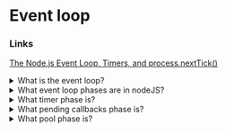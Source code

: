 # Event loop

### Links

[The Node.js Event Loop, Timers, and process.nextTick()](https://nodejs.org/en/docs/guides/event-loop-timers-and-nexttick/)

<details>
  <summary>What is the event loop?</summary>

The event loop is what allows Node.js to perform non-blocking I/O operations — despite the fact that JavaScript is single-threaded — by offloading operations to the system kernel whenever possible.

Since most modern kernels are multi-threaded, they can handle multiple operations executing in the background. When one of these operations completes, the kernel tells Node.js so that the appropriate callback may be added to the poll queue to eventually be executed.

</details>

<details>
  <summary>What event loop phases are in nodeJS?</summary>

- **timers**: this phase executes callbacks scheduled by setTimeout() and setInterval().
- **pending callbacks**: executes I/O callbacks deferred to the next loop iteration.
  idle, prepare: only used internally.
- **poll**: retrieve new I/O events; execute I/O related callbacks (almost all with the exception of close callbacks, the ones scheduled by timers, and setImmediate()); node will block here when appropriate.
- **check**: setImmediate() callbacks are invoked here.
- **close callbacks**: some close callbacks, e.g. socket.on('close', ...).

</details>

<details>
  <summary>What timer phase is?</summary>

A timer specifies the threshold after which a provided callback may be executed rather than the exact time a person wants it to be executed. Timers callbacks will run as early as they can be scheduled after the specified amount of time has passed; however, Operating System scheduling or the running of other callbacks may delay them.

[More >>](https://nodejs.org/en/docs/guides/event-loop-timers-and-nexttick/#timers)

</details>

<details>
  <summary>What pending callbacks phase is?</summary>

This phase executes callbacks for some system operations such as types of TCP errors. For example if a TCP socket receives ECONNREFUSED when attempting to connect, some \*nix systems want to wait to report the error. This will be queued to execute in the pending callbacks phase.

[More >>](https://nodejs.org/en/docs/guides/event-loop-timers-and-nexttick/#pending-callbacks)

</details>

<details>
  <summary>What pool phase is?</summary>

The poll phase has two main functions:

1. Calculating how long it should block and poll for I/O, then.
2. Processing events in the poll queue.

[More >>](https://nodejs.org/en/docs/guides/event-loop-timers-and-nexttick/#poll)

</details>
